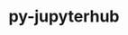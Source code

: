 ---
title: "py-jupyterhub"
layout: cache
categories: [package, develop-2023-12-10]
meta: {"versions": ["1.4.1"], "compilers": ["gcc@=11.4.0", "gcc@=9.4.0", "oneapi@=2023.2.0"], "oss": ["ubuntu20.04"], "platforms": ["linux"], "targets": ["neoverse_v1", "ppc64le", "x86_64_v3"], "stacks": ["e4s", "e4s-neoverse_v1", "e4s-oneapi", "e4s-power", "root"], "num_specs": 4, "num_specs_by_stack": {"root": 4, "e4s-neoverse_v1": 1, "e4s-power": 1, "e4s": 1, "e4s-oneapi": 1}}
spec_details: [{"hash": "dqkgnrkloqglveriy6wr6p4vbtmtgqhq", "compiler": "gcc@=11.4.0", "versions": ["1.4.1"], "os": "ubuntu20.04", "platform": "linux", "target": "neoverse_v1", "variants": ["build_system=python_pip"], "stacks": ["root", "e4s-neoverse_v1"], "size": "-", "tarball": "https://binaries.spack.io/releases/develop-2023-12-10/build_cache/linux-ubuntu20.04-neoverse_v1/gcc-11.4.0/py-jupyterhub-1.4.1/linux-ubuntu20.04-neoverse_v1-gcc-11.4.0-py-jupyterhub-1.4.1-dqkgnrkloqglveriy6wr6p4vbtmtgqhq.spack"}, {"hash": "tm3o7cqlbrthopo7svaguuypwyztavfi", "compiler": "gcc@=9.4.0", "versions": ["1.4.1"], "os": "ubuntu20.04", "platform": "linux", "target": "ppc64le", "variants": ["build_system=python_pip"], "stacks": ["root", "e4s-power"], "size": "-", "tarball": "https://binaries.spack.io/releases/develop-2023-12-10/build_cache/linux-ubuntu20.04-ppc64le/gcc-9.4.0/py-jupyterhub-1.4.1/linux-ubuntu20.04-ppc64le-gcc-9.4.0-py-jupyterhub-1.4.1-tm3o7cqlbrthopo7svaguuypwyztavfi.spack"}, {"hash": "7rsrxvrbbckb43zga2aq6rfh3em2xe5c", "compiler": "gcc@=11.4.0", "versions": ["1.4.1"], "os": "ubuntu20.04", "platform": "linux", "target": "x86_64_v3", "variants": ["build_system=python_pip"], "stacks": ["root", "e4s"], "size": "-", "tarball": "https://binaries.spack.io/releases/develop-2023-12-10/build_cache/linux-ubuntu20.04-x86_64_v3/gcc-11.4.0/py-jupyterhub-1.4.1/linux-ubuntu20.04-x86_64_v3-gcc-11.4.0-py-jupyterhub-1.4.1-7rsrxvrbbckb43zga2aq6rfh3em2xe5c.spack"}, {"hash": "zdgstmf7dktgyrunoscemtpzt7bguz7c", "compiler": "oneapi@=2023.2.0", "versions": ["1.4.1"], "os": "ubuntu20.04", "platform": "linux", "target": "x86_64_v3", "variants": ["build_system=python_pip"], "stacks": ["e4s-oneapi", "root"], "size": "-", "tarball": "https://binaries.spack.io/releases/develop-2023-12-10/build_cache/linux-ubuntu20.04-x86_64_v3/oneapi-2023.2.0/py-jupyterhub-1.4.1/linux-ubuntu20.04-x86_64_v3-oneapi-2023.2.0-py-jupyterhub-1.4.1-zdgstmf7dktgyrunoscemtpzt7bguz7c.spack"}]
---